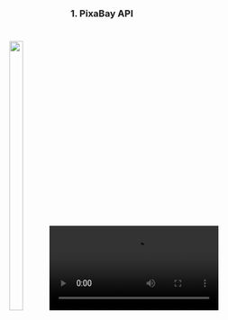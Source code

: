 <h3 align="center"> 1. PixaBay API </h3>

###

<h1 align="left"></h1>

###
<div align="center">
<img src = "https://github.com/user-attachments/assets/628c1c50-759e-46b8-af92-5a337abb6617" width = 22% height = 35%>
  
<video src = "https://github.com/user-attachments/assets/71d9d066-5195-4cc1-8fec-c42ac6e35f70">

###

<div align="center">
<a href="https://github.com/MrSajidShaikh/pixabay_api">-> 📂 Go To Dart File 📂 <-</a>
</div>

###
